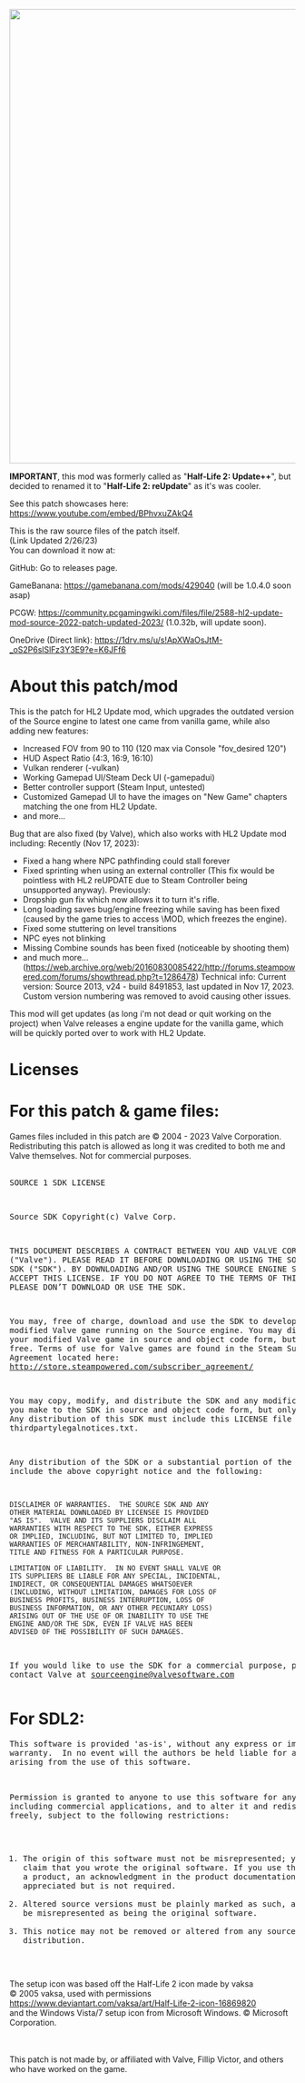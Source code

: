 <img src="https://raw.githubusercontent.com/megakarlach/HL2UpdatePlusPlus/main/hl2reupdatelogo.jpg" width="800" ><br>

**IMPORTANT**, this mod was formerly called as "__Half-Life 2: Update++__", but decided to renamed it to "**Half-Life 2: reUpdate**" as it's was cooler.

See this patch showcases here:
https://www.youtube.com/embed/BPhvxuZAkQ4

This is the raw source files of the patch itself.<br>
(Link Updated 2/26/23)<br>
You can download it now at:

GitHub: Go to releases page.

GameBanana: https://gamebanana.com/mods/429040 (will be 1.0.4.0 soon asap)

PCGW: https://community.pcgamingwiki.com/files/file/2588-hl2-update-mod-source-2022-patch-updated-2023/ (1.0.32b, will update soon).

OneDrive (Direct link): https://1drv.ms/u/s!ApXWaOsJtM-_oS2P6slSlFz3Y3E9?e=K6JFf6

# About this patch/mod

This is the patch for HL2 Update mod, which upgrades the outdated version of the Source engine to latest one came from vanilla game, while also adding new features:
- Increased FOV from 90 to 110 (120 max via Console "fov_desired 120")
- HUD Aspect Ratio (4:3, 16:9, 16:10)
- Vulkan renderer (-vulkan)
- Working Gamepad UI/Steam Deck UI (-gamepadui)
- Better controller support (Steam Input, untested)
- Customized Gamepad UI to have the images on "New Game" chapters matching the one from HL2 Update.
- and more...

Bug that are also fixed (by Valve), which also works with HL2 Update mod including:
Recently (Nov 17, 2023):
- Fixed a hang where NPC pathfinding could stall forever
- Fixed sprinting when using an external controller (This fix would be pointless with HL2 reUPDATE due to Steam Controller being unsupported anyway).
Previously:
- Dropship gun fix which now allows it to turn it's rifle.
- Long loading saves bug/engine freezing while saving has been fixed (caused by the game tries to access \\MOD, which freezes the engine).
- Fixed some stuttering on level transitions
- NPC eyes not blinking
- Missing Combine sounds has been fixed (noticeable by shooting them)
- and much more... (https://web.archive.org/web/20160830085422/http://forums.steampowered.com/forums/showthread.php?t=1286478)
Technical info:
Current version: Source 2013, v24 - build 8491853, last updated in Nov 17, 2023. Custom version numbering was removed to avoid causing other issues.

This mod will get updates (as long i'm not dead or quit working on the project) when Valve releases a engine update for the vanilla game, which will be
quickly ported over to work with HL2 Update.

# Licenses

<h1>For this patch &amp; game files:<br></h1>

Games files included in this patch are © 2004 - 2023 Valve Corporation. Redistributing this patch is allowed as long it was credited to both me and Valve themselves. Not for commercial purposes.<br><br><pre>SOURCE 1 SDK LICENSE

Source SDK Copyright(c) Valve Corp.  

THIS DOCUMENT DESCRIBES A CONTRACT BETWEEN YOU AND VALVE 
CORPORATION ("Valve").  PLEASE READ IT BEFORE DOWNLOADING OR USING 
THE SOURCE ENGINE SDK ("SDK"). BY DOWNLOADING AND/OR USING THE 
SOURCE ENGINE SDK YOU ACCEPT THIS LICENSE. IF YOU DO NOT AGREE TO 
THE TERMS OF THIS LICENSE PLEASE DON’T DOWNLOAD OR USE THE SDK.  

  You may, free of charge, download and use the SDK to develop a modified Valve game 
running on the Source engine.  You may distribute your modified Valve game in source and 
object code form, but only for free. Terms of use for Valve games are found in the Steam 
Subscriber Agreement located here: <a href="//store.steampowered.com/subscriber_agreement/" rel="nofollow">http://store.steampowered.com/subscriber_agreement/</a> 

  You may copy, modify, and distribute the SDK and any modifications you make to the 
SDK in source and object code form, but only for free.  Any distribution of this SDK must 
include this LICENSE file and thirdpartylegalnotices.txt.  
 
  Any distribution of the SDK or a substantial portion of the SDK must include the above 
copyright notice and the following: 

    DISCLAIMER OF WARRANTIES.  THE SOURCE SDK AND ANY 
    OTHER MATERIAL DOWNLOADED BY LICENSEE IS PROVIDED 
    "AS IS".  VALVE AND ITS SUPPLIERS DISCLAIM ALL 
    WARRANTIES WITH RESPECT TO THE SDK, EITHER EXPRESS 
    OR IMPLIED, INCLUDING, BUT NOT LIMITED TO, IMPLIED 
    WARRANTIES OF MERCHANTABILITY, NON-INFRINGEMENT, 
    TITLE AND FITNESS FOR A PARTICULAR PURPOSE.  

    LIMITATION OF LIABILITY.  IN NO EVENT SHALL VALVE OR 
    ITS SUPPLIERS BE LIABLE FOR ANY SPECIAL, INCIDENTAL, 
    INDIRECT, OR CONSEQUENTIAL DAMAGES WHATSOEVER 
    (INCLUDING, WITHOUT LIMITATION, DAMAGES FOR LOSS OF 
    BUSINESS PROFITS, BUSINESS INTERRUPTION, LOSS OF 
    BUSINESS INFORMATION, OR ANY OTHER PECUNIARY LOSS) 
    ARISING OUT OF THE USE OF OR INABILITY TO USE THE 
    ENGINE AND/OR THE SDK, EVEN IF VALVE HAS BEEN 
    ADVISED OF THE POSSIBILITY OF SUCH DAMAGES.  
 
       
If you would like to use the SDK for a commercial purpose, please contact Valve at 
sourceengine@valvesoftware.com<br></pre>

<h1>For SDL2:<br></h1>
<pre class="SelectedElement">This software is provided 'as-is', without any express or implied
warranty.  In no event will the authors be held liable for any damages
arising from the use of this software.<br>

Permission is granted to anyone to use this software for any purpose,
including commercial applications, and to alter it and redistribute it
freely, subject to the following restrictions:

1. The origin of this software must not be misrepresented; you must not
   claim that you wrote the original software. If you use this software
   in a product, an acknowledgment in the product documentation would be
   appreciated but is not required.<br>
2. Altered source versions must be plainly marked as such, and must not be
   misrepresented as being the original software.<br>
3. This notice may not be removed or altered from any source distribution.<br>
</pre>

The setup icon was based off the Half-Life 2 icon made by vaksa<br>
© 2005 vaksa, used with permissions<br>
https://www.deviantart.com/vaksa/art/Half-Life-2-icon-16869820<br>and the Windows Vista/7 setup icon from Microsoft Windows. © Microsoft Corporation.<br><br><br>

This patch is not made by, or affiliated with Valve, Fillip Victor, and others who have worked on the game.


